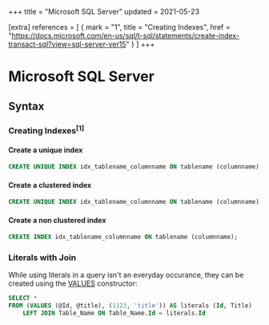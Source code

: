+++
title = "Microsoft SQL Server"
updated = 2021-05-23

[extra]
references = [
    { mark = "1", title = "Creating Indexes", href = "https://docs.microsoft.com/en-us/sql/t-sql/statements/create-index-transact-sql?view=sql-server-ver15" }
]
+++

# Microsoft SQL Server

## Syntax

### Creating Indexes<sup>[1]</sup>

#### Create a unique index
```sql
CREATE UNIQUE INDEX idx_tablename_columnname ON tablename (columnname);
```

#### Create a clustered index
```sql
CREATE UNIQUE INDEX idx_tablename_columnname ON tablename (columnname);
```

#### Create a non clustered index
```sql
CREATE INDEX idx_tablename_columnname ON tablename (columnname);
```

### Literals with Join

While using literals in a query isn't an everyday occurance, they can be created using the [VALUES](https://docs.microsoft.com/en-us/sql/t-sql/queries/table-value-constructor-transact-sql?view=sql-server-ver15) constructor:

```sql
SELECT *
FROM (VALUES (@Id, @title), (1123, 'title')) AS literals (Id, Title)
    LEFT JOIN Table_Name ON Table_Name.Id = literals.Id
```